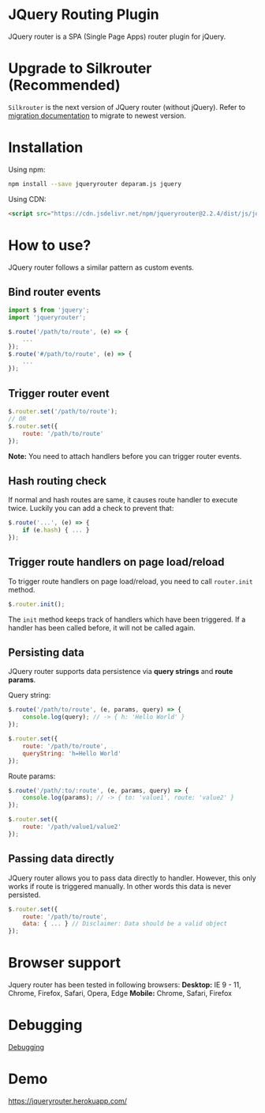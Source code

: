 # JQuery Routing Plugin
JQuery router is a SPA (Single Page Apps) router plugin for jQuery.

# Upgrade to Silkrouter (Recommended)
``Silkrouter`` is the next version of JQuery router (without jQuery). Refer to <a href="https://github.com/scssyworks/silkrouter/blob/feature/ver2/MIGRATION.md">migration documentation</a> to migrate to newest version.

# Installation

Using npm:

```sh
npm install --save jqueryrouter deparam.js jquery
```

Using CDN:

```html
<script src="https://cdn.jsdelivr.net/npm/jqueryrouter@2.2.4/dist/js/jquery.router.min.js"></script>
```

# How to use?
JQuery router follows a similar pattern as custom events.

## Bind router events

```js
import $ from 'jquery';
import 'jqueryrouter';

$.route('/path/to/route', (e) => {
    ...
});
$.route('#/path/to/route', (e) => {
    ...
});
```

## Trigger router event

```js
$.router.set('/path/to/route');
// OR
$.router.set({
    route: '/path/to/route'
});
```

<b>Note:</b> You need to attach handlers before you can trigger router events.

## Hash routing check
If normal and hash routes are same, it causes route handler to execute twice. Luckily you can add a check to prevent that:

```js
$.route('...', (e) => {
    if (e.hash) { ... }
});
```

## Trigger route handlers on page load/reload
To trigger route handlers on page load/reload, you need to call ``router.init`` method.

```js
$.router.init();
```

The ``init`` method keeps track of handlers which have been triggered. If a handler has been called before, it will not be called again.

## Persisting data
JQuery router supports data persistence via <b>query strings</b> and <b>route params</b>.<br>

Query string:
```js
$.route('/path/to/route', (e, params, query) => {
    console.log(query); // -> { h: 'Hello World' }
});

$.router.set({
    route: '/path/to/route',
    queryString: 'h=Hello World'
});
```

Route params:
```js
$.route('/path/:to/:route', (e, params, query) => {
    console.log(params); // -> { to: 'value1', route: 'value2' }
});

$.router.set({
    route: '/path/value1/value2'
});
```

## Passing data directly
JQuery router allows you to pass data directly to handler. However, this only works if route is triggered manually. In other words this data is never persisted.

```js
$.router.set({
    route: '/path/to/route',
    data: { ... } // Disclaimer: Data should be a valid object
});
```

# Browser support
Jquery router has been tested in following browsers:
<b>Desktop:</b> IE 9 - 11, Chrome, Firefox, Safari, Opera, Edge
<b>Mobile:</b> Chrome, Safari, Firefox

# Debugging
<a href="https://github.com/scssyworks/silkrouter/blob/feature/ver2/DEBUGGING.md">Debugging</a>

# Demo
https://jqueryrouter.herokuapp.com/
